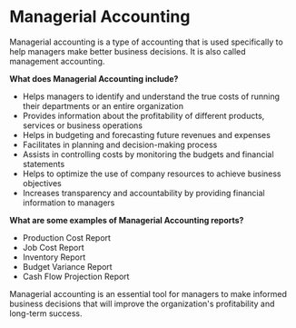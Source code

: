 # Managerial Accounting

Managerial accounting is a type of accounting that is used specifically to help managers make better business decisions. It is also called management accounting.

**What does Managerial Accounting include?**

* Helps managers to identify and understand the true costs of running their departments or an entire organization
* Provides information about the profitability of different products, services or business operations
* Helps in budgeting and forecasting future revenues and expenses
* Facilitates in planning and decision-making process
* Assists in controlling costs by monitoring the budgets and financial statements
* Helps to optimize the use of company resources to achieve business objectives
* Increases transparency and accountability by providing financial information to managers

**What are some examples of Managerial Accounting reports?**

* Production Cost Report
* Job Cost Report
* Inventory Report
* Budget Variance Report
* Cash Flow Projection Report

Managerial accounting is an essential tool for managers to make informed business decisions that will improve the organization's profitability and long-term success.
